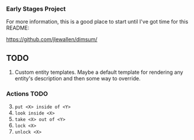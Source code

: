 ### Early Stages Project

For more information, this is a good place to start until I've got time for this README:

https://github.com/jlewallen/dimsum/

## TODO

1. Custom entity templates. Maybe a default template for rendering any entity's
description and then some way to override.

### Actions TODO

3. ```put <X> inside of <Y>```
2. ```look inside <X>```
4. ```take <X> out of <Y>```
5. ```lock <X>```
5. ```unlock <X>```